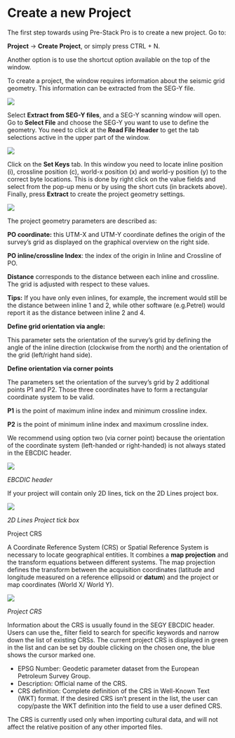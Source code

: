 # Create a new Project

The first step towards using Pre-Stack Pro is to create a new project. Go to:

**Project** → **Create Project**, or simply press CTRL + N.

Another option is to use the shortcut option available on the top of the window.

To create a project, the window requires information about the seismic grid geometry. This information can be extracted from the SEG-Y file.

![](.gitbook/assets/015_create_new_project.png)

Select **Extract from SEG-Y files**, and a SEG-Y scanning window will open. Go to **Select File** and choose the SEG-Y you want to use to define the geometry. You need to click at the **Read File Header** to get the tab selections active in the upper part of the window.

![](.gitbook/assets/016_create_new_project.png)

Click on the **Set Keys** tab. In this window you need to locate inline position \(i\), crossline position \(c\), world-x position \(x\) and world-y position \(y\) to the correct byte locations. This is done by right click on the value fields and select from the pop-up menu or by using the short cuts \(in brackets above\). Finally, press **Extract** to create the project geometry settings.

![](.gitbook/assets/017_create_new_project.png)

The project geometry parameters are described as:

**PO coordinate:** this UTM-X and UTM-Y coordinate defines the origin of the survey’s grid as displayed on the graphical overview on the right side.

**PO inline/crossline Index**: the index of the origin in Inline and Crossline of PO.

**Distance** corresponds to the distance between each inline and crossline. The grid is adjusted with respect to these values.

**Tips:** If you have only even inlines, for example, the increment would still be the distance between inline 1 and 2, while other software \(e.g.Petrel\) would report it as the distance between inline 2 and 4.

**Define grid orientation via angle:**

This parameter sets the orientation of the survey’s grid by defining the angle of the inline direction \(clockwise from the north\) and the orientation of the grid \(left/right hand side\).

**Define orientation via corner points**

The parameters set the orientation of the survey’s grid by 2 additional points P1 and P2. Those three coordinates have to form a rectangular coordinate system to be valid.

**P1** is the point of maximum inline index and minimum crossline index.

**P2** is the point of minimum inline index and maximum crossline index.

We recommend using option two \(via corner point\) because the orientation of the coordinate system \(left-handed or right-handed\) is not always stated in the EBCDIC header.

![](.gitbook/assets/018_create_new_project.png)

_EBCDIC header_

If your project will contain only 2D lines, tick on the 2D Lines project box.

![](.gitbook/assets/019_create_new_project.png)

_2D Lines Project tick box_

Project CRS

A Coordinate Reference System \(CRS\) or Spatial Reference System is necessary to locate geographical entities. It combines a **map projection** and the transform equations between different systems. The map projection defines the transform between the acquisition coordinates \(latitude and longitude measured on a reference ellipsoid or **datum**\) and the project or map coordinates \(World X/ World Y\).

![](.gitbook/assets/020_create_new_project.png)

_Project CRS_

Information about the CRS is usually found in the SEGY EBCDIC header. Users can use the\_ filter field to search for specific keywords and narrow down the list of existing CRSs. The current project CRS is displayed in green in the list and can be set by double clicking on the chosen one, the blue shows the cursor marked one.

* EPSG Number: Geodetic parameter dataset from the European Petroleum Survey Group.
* Description: Official name of the CRS.
* CRS definition: Complete definition of the CRS in Well-Known Text \(WKT\) format. If the desired CRS isn’t present in the list, the user can copy/paste the WKT definition into the field to use a user defined CRS.

The CRS is currently used only when importing cultural data, and will not affect the relative position of any other imported files.

